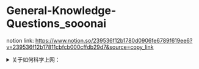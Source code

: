 # General-Knowledge-Questions_sooonai


notion link:
https://www.notion.so/239536f12b1780d0906fe6789f619ee6?v=239536f12b17811cbfcb000cffdb29d7&source=copy_link




<details>
<summary> 关于如何科学上网：</summary>

- 手机或者电脑等电子设备翻墙上网有两种方式，第一种是直接买VPN应用内的套餐，一键启动可用，第二种是买国外节点的流量套餐再用shadowsocks这类的应用进行连接
    1. 可直连的VPN应用，一键启动：
        - iphone/android/mac/windows用户可以在app store/应用市场下载“快连VPN”，英文名叫LetsVPN。有时候买的套餐一不小心用完了，陷入没有流量需要续VPN，但有VPN才能续流量的两难之地的时候，这个会派上用场，$1.99一周，不需翻墙可购买，买了即可翻墙。
        - iphone用户： Potatso、ComlinkVPN
    2. 买国外节点的套餐：
        - 首先在设备上下载一个vpn的app，iphone/android下载shadowsocks，win/mac/linux下载clash-verge，这些都相当于是用来翻墙的工具（客户端）
        - 外网的流量需要单独买了用，具体的形式就是，在专门提供服务的网站(以下有我自用的节点推荐）买套餐，买了之后会提供一个外网流量的订阅链接（节点），直接把链接复制到shadowsocks/clash-verge里就可以。
            - 购买流量（节点）的网站：
                1. ￥30每月，十个设备，150G流量，我平常工作用这个
                https://bywa-1.art/
                2. 稍微贵一点，非常快且稳定，非常重要的场合用这个
                https://justmysocks3.net/members/clientarea.php?action=services
- 具体细节参考：
    
    https://shadowsockshelp.github.io/Shadowsocks/
    
    https://vpnask.com/how-to-use-shadowsocks/
    
    https://lifebuddies.hk/how-to-use-shadowsocks/



</details>
